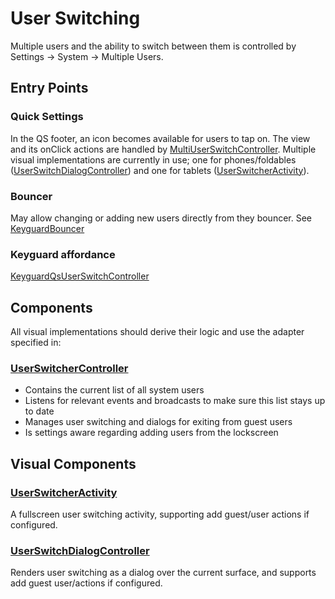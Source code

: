 # User Switching

Multiple users and the ability to switch between them is controlled by Settings -> System -> Multiple Users.

## Entry Points

### Quick Settings

In the QS footer, an icon becomes available for users to tap on. The view and its onClick actions are handled by [MultiUserSwitchController][2]. Multiple visual implementations are currently in use; one for phones/foldables ([UserSwitchDialogController][6]) and one for tablets ([UserSwitcherActivity][5]).

### Bouncer

May allow changing or adding new users directly from they bouncer. See [KeyguardBouncer][1]

### Keyguard affordance

[KeyguardQsUserSwitchController][4]

## Components

All visual implementations should derive their logic and use the adapter specified in:

### [UserSwitcherController][3]

* Contains the current list of all system users
* Listens for relevant events and broadcasts to make sure this list stays up to date
* Manages user switching and dialogs for exiting from guest users
* Is settings aware regarding adding users from the lockscreen

## Visual Components

### [UserSwitcherActivity][5]

A fullscreen user switching activity, supporting add guest/user actions if configured.

### [UserSwitchDialogController][6]

Renders user switching as a dialog over the current surface, and supports add guest user/actions if configured.

[1]: /frameworks/base/packages/SystemUI/docs/device-entry/bouncer.md
[2]: /frameworks/base/packages/SystemUI/src/com/android/systemui/statusbar/phone/MultiUserController.java
[3]: /frameworks/base/packages/SystemUI/src/com/android/systemui/statusbar/policy/UserSwitcherController.java
[4]: /frameworks/base/packages/SystemUI/src/com/android/systemui/statusbar/policy/KeyguardQsUserSwitchController.java
[5]: /frameworks/base/packages/SystemUI/src/com/android/systemui/user/UserSwitcherActivity.kt
[6]: /frameworks/base/packages/SystemUI/src/com/android/systemui/qs/user/UserSwitchDialogController.kt
